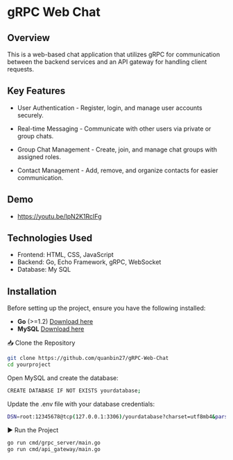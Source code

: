 # gRPC Web Chat

## Overview
This is a web-based chat application that utilizes gRPC for communication between the backend services and an API gateway for handling client requests.

## Key Features
- User Authentication - Register, login, and manage user accounts securely.

- Real-time Messaging - Communicate with other users via private or group chats.

- Group Chat Management - Create, join, and manage chat groups with assigned roles.

- Contact Management - Add, remove, and organize contacts for easier communication.
## Demo

- https://youtu.be/IpN2K1RcIFg
## Technologies Used

- Frontend: HTML, CSS, JavaScript
- Backend: Go, Echo Framework, gRPC, WebSocket
- Database: My SQL
## Installation
Before setting up the project, ensure you have the following installed:

- **Go** (>=1.2) [Download here](https://go.dev/dl/)
- **MySQL**  [Download here](https://dev.mysql.com/downloads/)

📥 Clone the Repository

```sh
git clone https://github.com/quanbin27/gRPC-Web-Chat
cd yourproject
```
Open MySQL and create the database:
```sh
CREATE DATABASE IF NOT EXISTS yourdatabase;
```
Update the .env file with your database credentials:
```sh
DSN=root:12345678@tcp(127.0.0.1:3306)/yourdatabase?charset=utf8mb4&parseTime=True&loc=Local
```

▶️ Run the Project
```sh
go run cmd/grpc_server/main.go
go run cmd/api_gateway/main.go
```
